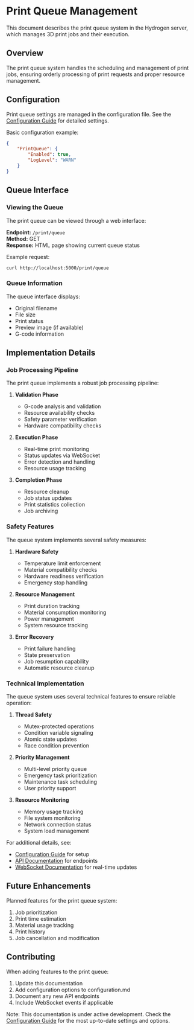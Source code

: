 # Print Queue Management

This document describes the print queue system in the Hydrogen server, which manages 3D print jobs and their execution.

## Overview

The print queue system handles the scheduling and management of print jobs, ensuring orderly processing of print requests and proper resource management.

## Configuration

Print queue settings are managed in the configuration file. See the [Configuration Guide](../reference/configuration.md#print-job-management-printqueue) for detailed settings.

Basic configuration example:

```json
{
    "PrintQueue": {
        "Enabled": true,
        "LogLevel": "WARN"
    }
}
```

## Queue Interface

### Viewing the Queue

The print queue can be viewed through a web interface:

**Endpoint:** `/print/queue`  
**Method:** GET  
**Response:** HTML page showing current queue status

Example request:

```bash
curl http://localhost:5000/print/queue
```

### Queue Information

The queue interface displays:

- Original filename
- File size
- Print status
- Preview image (if available)
- G-code information

## Implementation Details

### Job Processing Pipeline

The print queue implements a robust job processing pipeline:

1. **Validation Phase**
   - G-code analysis and validation
   - Resource availability checks
   - Safety parameter verification
   - Hardware compatibility checks

2. **Execution Phase**
   - Real-time print monitoring
   - Status updates via WebSocket
   - Error detection and handling
   - Resource usage tracking

3. **Completion Phase**
   - Resource cleanup
   - Job status updates
   - Print statistics collection
   - Job archiving

### Safety Features

The queue system implements several safety measures:

1. **Hardware Safety**
   - Temperature limit enforcement
   - Material compatibility checks
   - Hardware readiness verification
   - Emergency stop handling

2. **Resource Management**
   - Print duration tracking
   - Material consumption monitoring
   - Power management
   - System resource tracking

3. **Error Recovery**
   - Print failure handling
   - State preservation
   - Job resumption capability
   - Automatic resource cleanup

### Technical Implementation

The queue system uses several technical features to ensure reliable operation:

1. **Thread Safety**
   - Mutex-protected operations
   - Condition variable signaling
   - Atomic state updates
   - Race condition prevention

2. **Priority Management**
   - Multi-level priority queue
   - Emergency task prioritization
   - Maintenance task scheduling
   - User priority support

3. **Resource Monitoring**
   - Memory usage tracking
   - File system monitoring
   - Network connection status
   - System load management

For additional details, see:

- [Configuration Guide](../reference/configuration.md) for setup
- [API Documentation](../reference/api.md) for endpoints
- [WebSocket Documentation](../reference/web_socket.md) for real-time updates

## Future Enhancements

Planned features for the print queue system:

1. Job prioritization
2. Print time estimation
3. Material usage tracking
4. Print history
5. Job cancellation and modification

## Contributing

When adding features to the print queue:

1. Update this documentation
2. Add configuration options to configuration.md
3. Document any new API endpoints
4. Include WebSocket events if applicable

Note: This documentation is under active development. Check the [Configuration Guide](../reference/configuration.md#print-job-management-printqueue) for the most up-to-date settings and options.
